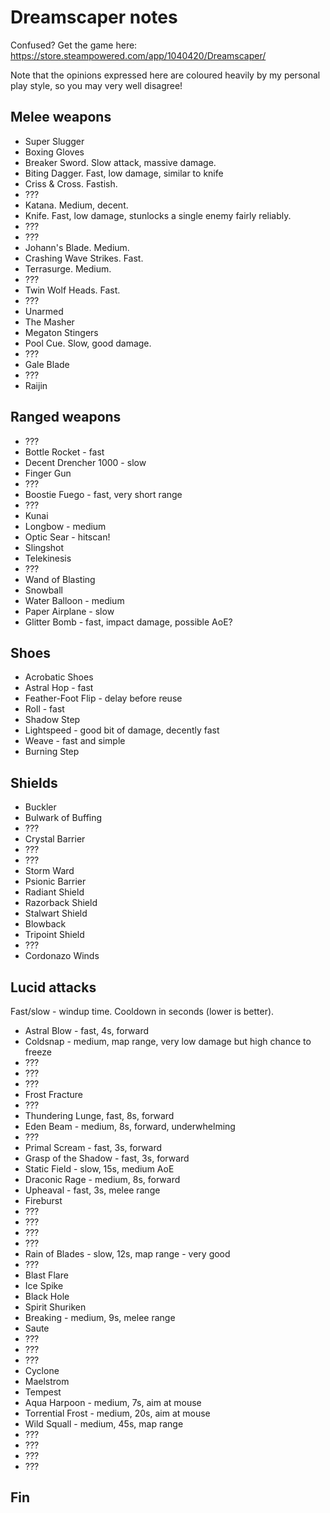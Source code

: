 Dreamscaper notes
=================

Confused? Get the game here: https://store.steampowered.com/app/1040420/Dreamscaper/

Note that the opinions expressed here are coloured heavily by my personal play style,
so you may very well disagree!

Melee weapons
-------------
* Super Slugger
* Boxing Gloves
* Breaker Sword. Slow attack, massive damage.
* Biting Dagger. Fast, low damage, similar to knife
* Criss & Cross. Fastish.
* ???
* Katana. Medium, decent.
* Knife. Fast, low damage, stunlocks a single enemy fairly reliably.
* ???
* ???
* Johann's Blade. Medium.
* Crashing Wave Strikes. Fast.
* Terrasurge. Medium.
* ???
* Twin Wolf Heads. Fast.
* ???
* Unarmed
* The Masher
* Megaton Stingers
* Pool Cue. Slow, good damage.
* ???
* Gale Blade
* ???
* Raijin

Ranged weapons
--------------

* ???
* Bottle Rocket - fast
* Decent Drencher 1000 - slow
* Finger Gun
* ???
* Boostie Fuego - fast, very short range
* ???
* Kunai
* Longbow - medium
* Optic Sear - hitscan!
* Slingshot
* Telekinesis
* ???
* Wand of Blasting
* Snowball
* Water Balloon - medium
* Paper Airplane - slow
* Glitter Bomb - fast, impact damage, possible AoE?

Shoes
-----
* Acrobatic Shoes
* Astral Hop - fast
* Feather-Foot Flip - delay before reuse
* Roll - fast
* Shadow Step
* Lightspeed - good bit of damage, decently fast
* Weave - fast and simple
* Burning Step

Shields
-------
* Buckler
* Bulwark of Buffing
* ???
* Crystal Barrier
* ???
* ???
* Storm Ward
* Psionic Barrier
* Radiant Shield
* Razorback Shield
* Stalwart Shield
* Blowback
* Tripoint Shield
* ???
* Cordonazo Winds

Lucid attacks
-------------
Fast/slow - windup time. Cooldown in seconds (lower is better).

* Astral Blow - fast, 4s, forward
* Coldsnap - medium, map range, very low damage but high chance to freeze
* ???
* ???
* ???
* Frost Fracture
* ???
* Thundering Lunge, fast, 8s, forward
* Eden Beam - medium, 8s, forward, underwhelming
* ???
* Primal Scream - fast, 3s, forward
* Grasp of the Shadow - fast, 3s, forward
* Static Field - slow, 15s, medium AoE
* Draconic Rage - medium, 8s, forward
* Upheaval - fast, 3s, melee range
* Fireburst
* ???
* ???
* ???
* ???
* Rain of Blades - slow, 12s, map range - very good
* ???
* Blast Flare
* Ice Spike
* Black Hole
* Spirit Shuriken
* Breaking - medium, 9s, melee range
* Saute
* ???
* ???
* ???
* Cyclone
* Maelstrom
* Tempest
* Aqua Harpoon - medium, 7s, aim at mouse
* Torrential Frost - medium, 20s, aim at mouse
* Wild Squall - medium, 45s, map range
* ???
* ???
* ???
* ???

Fin
---
